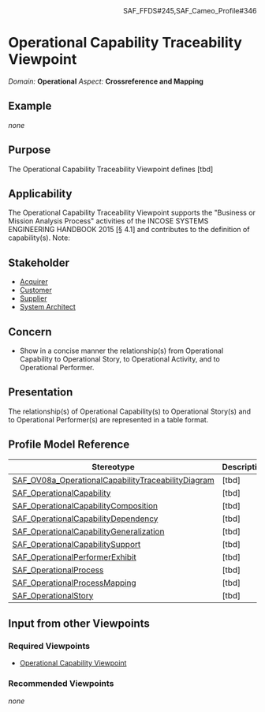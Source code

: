 <div align="right">SAF_FFDS#245,SAF_Cameo_Profile#346</div>

# Operational Capability Traceability Viewpoint
*Domain:* **Operational** *Aspect:* **Crossreference and Mapping**
## Example
*none*
## Purpose
The Operational Capability Traceability Viewpoint defines [tbd]
## Applicability
The Operational Capability Traceability Viewpoint supports the "Business or Mission Analysis Process" activities of the INCOSE SYSTEMS ENGINEERING HANDBOOK 2015 [§ 4.1] and contributes to the definition of capability(s).
Note:
## Stakeholder
* [Acquirer](../stakeholders.md#Acquirer)
* [Customer](../stakeholders.md#Customer)
* [Supplier](../stakeholders.md#Supplier)
* [System Architect](../stakeholders.md#System-Architect)
## Concern
* Show in a concise manner the relationship(s) from Operational Capability to Operational Story, to Operational Activity, and to Operational Performer.
## Presentation
The relationship(s) of Operational Capability(s) to Operational Story(s) and to Operational Performer(s) are represented in a table format.

## Profile Model Reference
|Stereotype | Description|
|---|---|
|[SAF_OV08a_OperationalCapabilityTraceabilityDiagram](../stereotypes.md#SAF_OV08a_OperationalCapabilityTraceabilityDiagram)|[tbd]|
|[SAF_OperationalCapability](../stereotypes.md#SAF_OperationalCapability)|[tbd]|
|[SAF_OperationalCapabilityComposition](../stereotypes.md#SAF_OperationalCapabilityComposition)|[tbd]|
|[SAF_OperationalCapabilityDependency](../stereotypes.md#SAF_OperationalCapabilityDependency)|[tbd]|
|[SAF_OperationalCapabilityGeneralization](../stereotypes.md#SAF_OperationalCapabilityGeneralization)|[tbd]|
|[SAF_OperationalCapabilitySupport](../stereotypes.md#SAF_OperationalCapabilitySupport)|[tbd]|
|[SAF_OperationalPerformerExhibit](../stereotypes.md#SAF_OperationalPerformerExhibit)|[tbd]|
|[SAF_OperationalProcess](../stereotypes.md#SAF_OperationalProcess)|[tbd]|
|[SAF_OperationalProcessMapping](../stereotypes.md#SAF_OperationalProcessMapping)|[tbd]|
|[SAF_OperationalStory](../stereotypes.md#SAF_OperationalStory)|[tbd]|
## Input from other Viewpoints
### Required Viewpoints
* [Operational Capability Viewpoint](Operational-Capability-Viewpoint.md)
### Recommended Viewpoints
*none*

